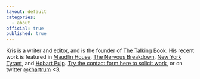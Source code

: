 ```yaml
---
layout: default
categories:
  - about
official: true
published: true
---
```

Kris is a writer and editor, and is the founder of [The Talking Book](thetalkingbook.org). His recent work is featured in [Maudlin House](https://maudlinhouse.net/pink-clouds/), [The Nervous Breakdown](http://thenervousbreakdown.com/khartrum/2019/07/mysterious-morning), [New York Tyrant](http://magazine.nytyrant.com/magic-soft-kris-hartrum/), and [Hobart Pulp](https://www.hobartpulp.com/web_features/holy-gash). [Try the contact form here to solicit work](http://krishartrum.com/contact), or on twitter [@khartrum](https://twitter.com/khartrum) <3.
